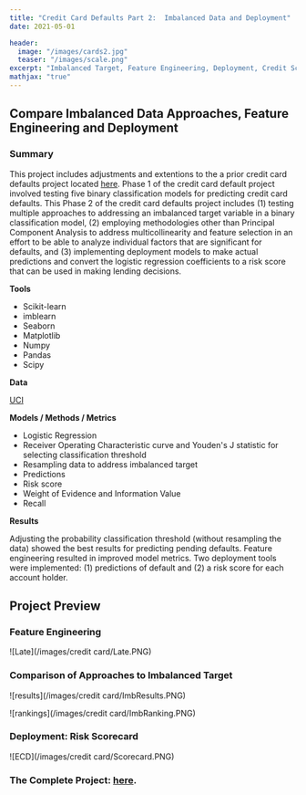 ```yaml
---
title: "Credit Card Defaults Part 2:  Imbalanced Data and Deployment"
date: 2021-05-01

header:
  image: "/images/cards2.jpg"
  teaser: "/images/scale.png"
excerpt: "Imbalanced Target, Feature Engineering, Deployment, Credit Score, Python"
mathjax: "true"
---
```


## Compare Imbalanced Data Approaches, Feature Engineering and Deployment

### Summary

This project includes adjustments and extentions to the a prior credit card defaults project located [here](https://github.com/MaryDonovanMartello/Credit-Card-Default-Prediction).  Phase 1 of the credit card default project involved testing five binary classification models for predicting credit card defaults.  This Phase 2 of the credit card defaults project includes (1) testing multiple approaches to addressing an imbalanced target variable in a binary classification model, (2) employing methodologies other than Principal Component Analysis to address multicollinearity and feature selection in an effort to be able to analyze individual factors that are significant for defaults, and (3) implementing deployment models to make actual predictions and convert the logistic regression coefficients to a risk score that can be used in making lending decisions. 

**Tools**

* Scikit-learn 
* imblearn
* Seaborn
* Matplotlib
* Numpy
* Pandas
* Scipy

**Data**

[UCI](http://archive.ics.uci.edu/ml) 

**Models / Methods / Metrics**

* Logistic Regression
* Receiver Operating Characteristic curve and Youden's J statistic for selecting classification threshold
* Resampling data to address imbalanced target
* Predictions
* Risk score
* Weight of Evidence and Information Value
* Recall

**Results**

Adjusting the probability classification threshold (without resampling the data) showed the best results for predicting pending defaults.  Feature engineering resulted in improved model metrics.  Two deployment tools were implemented:  (1) predictions of default and (2) a risk score for each account holder.

## Project Preview

### Feature Engineering

![Late](/images/credit card/Late.PNG)


### Comparison of Approaches to Imbalanced Target

![results](/images/credit card/ImbResults.PNG)


![rankings](/images/credit card/ImbRanking.PNG)


### Deployment:  Risk Scorecard

![ECD](/images/credit card/Scorecard.PNG)


### The Complete Project: [here](https://github.com/MaryDonovanMartello/Credit-Card-Default-Imbalance-and-Deplyment).
